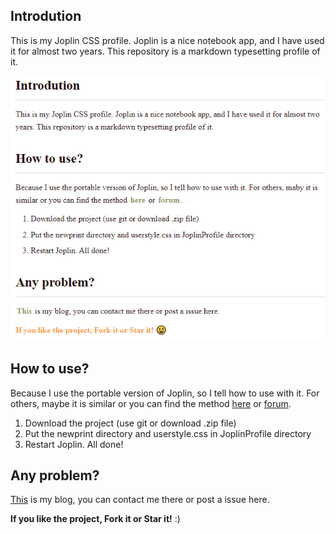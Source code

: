 ## Introdution
This is my Joplin CSS profile. Joplin is a nice notebook app, and I have used it for almost two years. This repository is a markdown typesetting profile of it.

![example picture](pic/example.png)

## How to use?
Because I use the portable version of Joplin, so I tell how to use with it. For others, maybe it is similar or you can find the method [here](https://joplinapp.org/) or [forum](https://discourse.joplinapp.org/).
1. Download the project (use git or download .zip file)
2. Put the  newprint directory and userstyle.css in JoplinProfile directory
3. Restart Joplin. All done!

## Any problem?
[This](https://lightzhan.github.io/) is my blog, you can contact me there or post a issue here.

**If you like the project, Fork it or Star it!** :)
